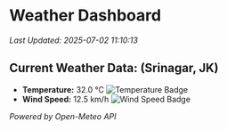 
# Weather Dashboard

_Last Updated: 2025-07-02 11:10:13_

## Current Weather Data: (Srinagar, JK)
- **Temperature:** 32.0 °C ![Temperature Badge](https://img.shields.io/badge/Temperature-High%20Temp-orange)
- **Wind Speed:** 12.5 km/h ![Wind Speed Badge](https://img.shields.io/badge/Wind%20Speed-Light%20Wind-blue)

*Powered by Open-Meteo API*
